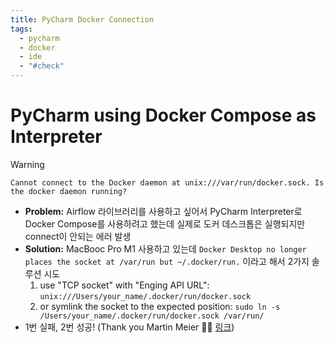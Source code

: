 ```yaml
---
title: PyCharm Docker Connection
tags:
  - pycharm
  - docker
  - ide
  - "#check"
---
```

# PyCharm using Docker Compose as Interpreter

> [!warning]
> `Cannot connect to the Docker daemon at unix:///var/run/docker.sock. Is the docker daemon running?`

- **Problem:** Airflow 라이브러리를 사용하고 싶어서 PyCharm Interpreter로 Docker Compose를 사용하려고 했는데 실제로 도커 데스크톱은 실행되지만 connect이 안되는 에러 발생 
- **Solution:** MacBooc Pro M1 사용하고 있는데 `Docker Desktop no longer places the socket at /var/run but ~/.docker/run.` 이라고 해서 2가지 솔루션 시도 
	1. use "TCP socket" with "Enging API URL": `unix:///Users/your_name/.docker/run/docker.sock`
	2. or symlink the socket to the expected position: 
	   `sudo ln -s /Users/your_name/.docker/run/docker.sock /var/run/`
- 1번 실패, 2번 성공! (Thank you Martin Meier 🙏🏻 [링크](https://youtrack.jetbrains.com/issue/IDEA-258012/Cannot-connect-to-the-Docker-daemon-at-unix-var-run-docker.sock.-Is-the-docker-daemon-running))
